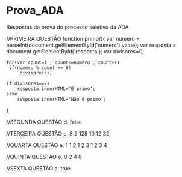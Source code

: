 # Prova_ADA
Respostas da prova do processo seletivo da ADA

//PRIMEIRA QUESTÃO
function primo(){
    var numero = parseInt(document.getElementById('numero').value);
    var resposta = document.getElementById('resposta');
    var divisores=0;
  
    for(var count=1 ; count<=numero ; count++)
     if(numero % count == 0)
         divisores++;
    
    if(divisores==2)
        resposta.innerHTML='É primo';
    else
        resposta.innerHTML='Não é primo';
  }

//SEGUNDA QUESTÃO
d. false

//TERCEIRA QUESTÃO
c. 8 2 128 10 12 32

//QUARTA QUESTÃO
e. 1 1 2 1 2 3 1 2 3 4

//QUINTA QUESTÃO
e. 0 2 4 6

//SEXTA QUESTÃO 
a. true
